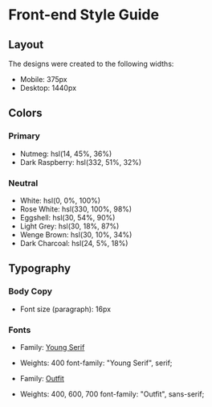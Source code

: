 # Front-end Style Guide

## Layout

The designs were created to the following widths:

- Mobile: 375px
- Desktop: 1440px

## Colors

### Primary

- Nutmeg: hsl(14, 45%, 36%)
- Dark Raspberry: hsl(332, 51%, 32%)

### Neutral

- White: hsl(0, 0%, 100%)
- Rose White: hsl(330, 100%, 98%)
- Eggshell: hsl(30, 54%, 90%)
- Light Grey: hsl(30, 18%, 87%)
- Wenge Brown: hsl(30, 10%, 34%)
- Dark Charcoal: hsl(24, 5%, 18%)

## Typography

### Body Copy

- Font size (paragraph): 16px

### Fonts

- Family: [Young Serif](https://fonts.google.com/specimen/Young+Serif)
- Weights: 400
  font-family: "Young Serif", serif;

- Family: [Outfit](https://fonts.google.com/specimen/Outfit)
- Weights: 400, 600, 700
  font-family: "Outfit", sans-serif;
